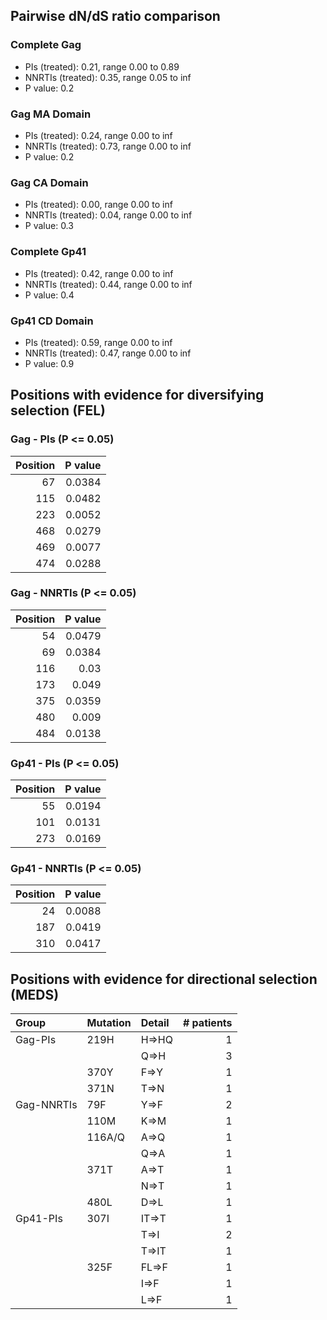 ## Pairwise dN/dS ratio comparison

### Complete Gag

- PIs (treated): 0.21, range 0.00 to 0.89
- NNRTIs (treated): 0.35, range 0.05 to inf
- P value: 0.2

### Gag MA Domain

- PIs (treated): 0.24, range 0.00 to inf
- NNRTIs (treated): 0.73, range 0.00 to inf
- P value: 0.2

### Gag CA Domain

- PIs (treated): 0.00, range 0.00 to inf
- NNRTIs (treated): 0.04, range 0.00 to inf
- P value: 0.3

### Complete Gp41

- PIs (treated): 0.42, range 0.00 to inf
- NNRTIs (treated): 0.44, range 0.00 to inf
- P value: 0.4

### Gp41 CD Domain

- PIs (treated): 0.59, range 0.00 to inf
- NNRTIs (treated): 0.47, range 0.00 to inf
- P value: 0.9


## Positions with evidence for diversifying selection (FEL)

### Gag - PIs (P <= 0.05)

|   Position |   P value |
|-----------:|----------:|
|         67 |    0.0384 |
|        115 |    0.0482 |
|        223 |    0.0052 |
|        468 |    0.0279 |
|        469 |    0.0077 |
|        474 |    0.0288 |

### Gag - NNRTIs (P <= 0.05)

|   Position |   P value |
|-----------:|----------:|
|         54 |    0.0479 |
|         69 |    0.0384 |
|        116 |    0.03   |
|        173 |    0.049  |
|        375 |    0.0359 |
|        480 |    0.009  |
|        484 |    0.0138 |

### Gp41 - PIs (P <= 0.05)

|   Position |   P value |
|-----------:|----------:|
|         55 |    0.0194 |
|        101 |    0.0131 |
|        273 |    0.0169 |

### Gp41 - NNRTIs (P <= 0.05)

|   Position |   P value |
|-----------:|----------:|
|         24 |    0.0088 |
|        187 |    0.0419 |
|        310 |    0.0417 |


## Positions with evidence for directional selection (MEDS)

| Group      | Mutation   | Detail   |   # patients |
|:-----------|:-----------|:---------|-------------:|
| Gag-PIs    | 219H       | H=&gt;HQ |            1 |
|            |            | Q=&gt;H  |            3 |
|            | 370Y       | F=&gt;Y  |            1 |
|            | 371N       | T=&gt;N  |            1 |
| Gag-NNRTIs | 79F        | Y=&gt;F  |            2 |
|            | 110M       | K=&gt;M  |            1 |
|            | 116A/Q     | A=&gt;Q  |            1 |
|            |            | Q=&gt;A  |            1 |
|            | 371T       | A=&gt;T  |            1 |
|            |            | N=&gt;T  |            1 |
|            | 480L       | D=&gt;L  |            1 |
| Gp41-PIs   | 307I       | IT=&gt;T |            1 |
|            |            | T=&gt;I  |            2 |
|            |            | T=&gt;IT |            1 |
|            | 325F       | FL=&gt;F |            1 |
|            |            | I=&gt;F  |            1 |
|            |            | L=&gt;F  |            1 |

